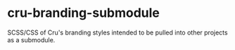# cru-branding-submodule
SCSS/CSS of Cru's branding styles intended to be pulled into other projects as a submodule.
